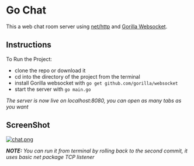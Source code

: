 # Go Chat
This a web chat room server using [net/http](https://golang.org/pkg/net/http/) and [Gorilla Websocket](https://github.com/gorilla/websocket).

## Instructions

To Run the Project:
* clone the repo or download it
* cd into the directory of the project from the terminal
* install Gorilla websocket with `go get github.com/gorilla/websocket`
* start the server with `go main.go`

*The server is now live on localhost:8080, you can open as many tabs as you want*

## ScreenShot

[![chat.png](https://i.postimg.cc/281X9Xwb/chat.png)](https://postimg.cc/fJhKJC1D)

***NOTE:*** *You can run it from terminal by rolling back to the second commit, it uses basic net package TCP listener*
